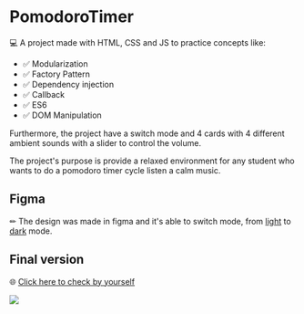 # PomodoroTimer
💻 A project made with HTML, CSS and JS to practice concepts like:

- ✅ Modularization
- ✅ Factory Pattern
- ✅ Dependency injection
- ✅ Callback
- ✅ ES6
- ✅ DOM Manipulation

Furthermore, the project have a switch mode and 4 cards with 4 different ambient sounds with a slider to control the volume. 

The project's purpose is provide a relaxed environment for any student who wants to do a pomodoro timer cycle listen a calm music.

## Figma
✏ The design was made in figma and it's able to switch mode, from [light](https://www.figma.com/file/Pw8yMsK7HFkD6aISZt6gPA/Stage-05---Focus-Timer-2.0/duplicate) to [dark](https://www.figma.com/file/nlJJAVuGDc1tnDKqUW4FJA/Stage-05---Dark-Mode-FocusTimer/duplicate) mode. 

## Final version

🌐 [Click here to check by yourself](https://pedro558.github.io/PomodoroTimer/)

![](https://imgur.com/6wlavdu.gif)


